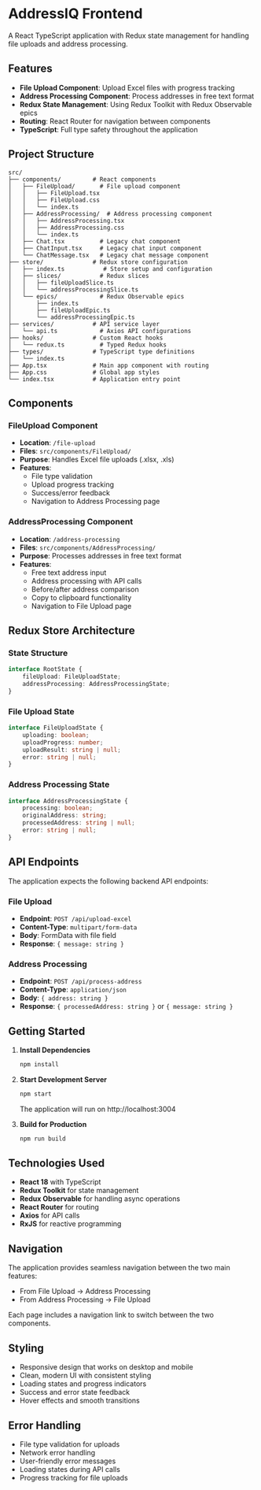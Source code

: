 # AddressIQ Frontend

A React TypeScript application with Redux state management for handling file uploads and address processing.

## Features

- **File Upload Component**: Upload Excel files with progress tracking
- **Address Processing Component**: Process addresses in free text format
- **Redux State Management**: Using Redux Toolkit with Redux Observable epics
- **Routing**: React Router for navigation between components
- **TypeScript**: Full type safety throughout the application

## Project Structure

```
src/
├── components/         # React components
│   ├── FileUpload/       # File upload component
│   │   ├── FileUpload.tsx
│   │   ├── FileUpload.css
│   │   └── index.ts
│   ├── AddressProcessing/  # Address processing component
│   │   ├── AddressProcessing.tsx
│   │   ├── AddressProcessing.css
│   │   └── index.ts
│   ├── Chat.tsx          # Legacy chat component
│   ├── ChatInput.tsx     # Legacy chat input component
│   └── ChatMessage.tsx   # Legacy chat message component
├── store/              # Redux store configuration
│   ├── index.ts           # Store setup and configuration
│   ├── slices/           # Redux slices
│   │   ├── fileUploadSlice.ts
│   │   └── addressProcessingSlice.ts
│   └── epics/            # Redux Observable epics
│       ├── index.ts
│       ├── fileUploadEpic.ts
│       └── addressProcessingEpic.ts
├── services/           # API service layer
│   └── api.ts            # Axios API configurations
├── hooks/              # Custom React hooks
│   └── redux.ts          # Typed Redux hooks
├── types/              # TypeScript type definitions
│   └── index.ts
├── App.tsx             # Main app component with routing
├── App.css             # Global app styles
└── index.tsx           # Application entry point
```

## Components

### FileUpload Component
- **Location**: `/file-upload`
- **Files**: `src/components/FileUpload/`
- **Purpose**: Handles Excel file uploads (.xlsx, .xls)
- **Features**:
  - File type validation
  - Upload progress tracking
  - Success/error feedback
  - Navigation to Address Processing page

### AddressProcessing Component
- **Location**: `/address-processing`
- **Files**: `src/components/AddressProcessing/`
- **Purpose**: Processes addresses in free text format
- **Features**:
  - Free text address input
  - Address processing with API calls
  - Before/after address comparison
  - Copy to clipboard functionality
  - Navigation to File Upload page

## Redux Store Architecture

### State Structure
```typescript
interface RootState {
    fileUpload: FileUploadState;
    addressProcessing: AddressProcessingState;
}
```

### File Upload State
```typescript
interface FileUploadState {
    uploading: boolean;
    uploadProgress: number;
    uploadResult: string | null;
    error: string | null;
}
```

### Address Processing State
```typescript
interface AddressProcessingState {
    processing: boolean;
    originalAddress: string;
    processedAddress: string | null;
    error: string | null;
}
```

## API Endpoints

The application expects the following backend API endpoints:

### File Upload
- **Endpoint**: `POST /api/upload-excel`
- **Content-Type**: `multipart/form-data`
- **Body**: FormData with file field
- **Response**: `{ message: string }`

### Address Processing
- **Endpoint**: `POST /api/process-address`
- **Content-Type**: `application/json`
- **Body**: `{ address: string }`
- **Response**: `{ processedAddress: string }` or `{ message: string }`

## Getting Started

1. **Install Dependencies**
   ```bash
   npm install
   ```

2. **Start Development Server**
   ```bash
   npm start
   ```
   The application will run on http://localhost:3004

3. **Build for Production**
   ```bash
   npm run build
   ```

## Technologies Used

- **React 18** with TypeScript
- **Redux Toolkit** for state management
- **Redux Observable** for handling async operations
- **React Router** for routing
- **Axios** for API calls
- **RxJS** for reactive programming

## Navigation

The application provides seamless navigation between the two main features:
- From File Upload → Address Processing
- From Address Processing → File Upload

Each page includes a navigation link to switch between the two components.

## Styling

- Responsive design that works on desktop and mobile
- Clean, modern UI with consistent styling
- Loading states and progress indicators
- Success and error state feedback
- Hover effects and smooth transitions

## Error Handling

- File type validation for uploads
- Network error handling
- User-friendly error messages
- Loading states during API calls
- Progress tracking for file uploads
